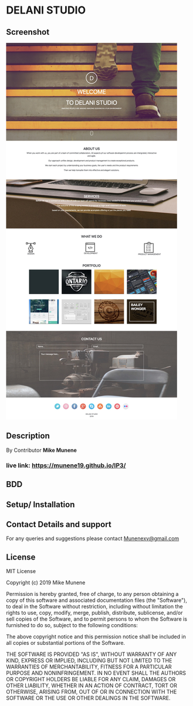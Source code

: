 # DELANI STUDIO
## Screenshot

<img src="studio.jpg">

## Description 
By Contributor **Mike Munene**
### live link: https://munene19.github.io/IP3/

## BDD

## Setup/ Installation

## Contact Details and support
For any queries and suggestions please contact Munenexv@gmail.com 
## License
MIT License

Copyright (c) 2019 Mike Munene

Permission is hereby granted, free of charge, to any person obtaining a copy
of this software and associated documentation files (the "Software"), to deal
in the Software without restriction, including without limitation the rights
to use, copy, modify, merge, publish, distribute, sublicense, and/or sell
copies of the Software, and to permit persons to whom the Software is
furnished to do so, subject to the following conditions:

The above copyright notice and this permission notice shall be included in all
copies or substantial portions of the Software.

THE SOFTWARE IS PROVIDED "AS IS", WITHOUT WARRANTY OF ANY KIND, EXPRESS OR
IMPLIED, INCLUDING BUT NOT LIMITED TO THE WARRANTIES OF MERCHANTABILITY,
FITNESS FOR A PARTICULAR PURPOSE AND NONINFRINGEMENT. IN NO EVENT SHALL THE
AUTHORS OR COPYRIGHT HOLDERS BE LIABLE FOR ANY CLAIM, DAMAGES OR OTHER
LIABILITY, WHETHER IN AN ACTION OF CONTRACT, TORT OR OTHERWISE, ARISING FROM,
OUT OF OR IN CONNECTION WITH THE SOFTWARE OR THE USE OR OTHER DEALINGS IN THE
SOFTWARE.
